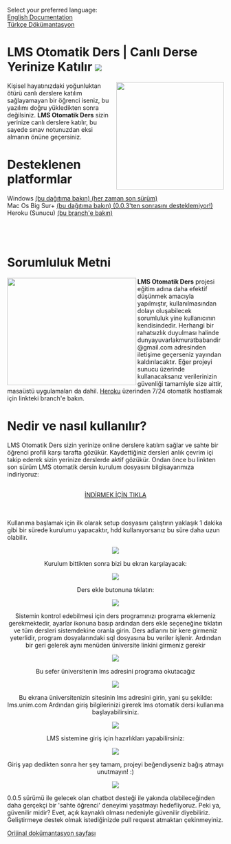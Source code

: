 Select your preferred language:<br>
<a href="#">English Documentation</a><br>
<a href="#turkish">Türkçe Dökümantasyon</a>

<p id="turkish">
<h1>LMS Otomatik Ders | Canlı Derse Yerinize Katılır <a alt="a++" target="_blank" href="https://www.codefactor.io/repository/github/halitsever/lms-otomatik-ders/issues"><img src="https://img.shields.io/codefactor/grade/github/halitsever/lms-otomatik-ders"></a></h1>
<img align="right" width="250" height="250" src="https://i.ibb.co/x33Y5Jm/Yeni-Proje.png">
<p align="left"> 
Kişisel hayatınızdaki yoğunluktan ötürü canlı derslere katılım sağlayamayan bir öğrenci iseniz, bu yazılımı doğru yükledikten sonra değilsiniz. 
  <b>LMS Otomatik Ders</b> sizin yerinize canlı derslere katılır, bu sayede sınav notunuzdan eksi almanın önüne geçersiniz.
</p>
<h1>Desteklenen platformlar</h1>
Windows <a href="https://github.com/murathasev/lms-otomatik-ders/releases/">(bu dağıtıma bakın) (her zaman son sürüm)</a><br>
Mac Os Big Sur+ <a href="https://github.com/murathasev/lms-otomatik-ders/releases/tag/0.0.3">(bu dağıtıma bakın) (0.0.3'ten sonrasını desteklemiyor!)</a><br>
Heroku (Sunucu) <a href="https://github.com/murathasev/lms-otomatik-ders/tree/lib">(bu branch'e bakın)</a><br><br><br><br>
<h1>Sorumluluk Metni</h1>
<img align="left" width="300" height="250" src="https://i.ibb.co/JjVvtMK/Yeni-Proje-2.png">
<b>LMS Otomatik Ders</b> projesi eğitim adına daha efektif düşünmek amacıyla yapılmıştır, kullanılmasından dolayı oluşabilecek sorumluluk yine kullanıcının kendisindedir.
Herhangi bir rahatsızlık duyulması halinde dunyayuvarlakmuratbabandir@gmail.com adresinden iletişime geçerseniz yayından kaldırılacaktır.
Eğer projeyi sunucu üzerinde kullanacaksanız verilerinizin güvenliği tamamiyle size aittir, masaüstü uygulamaları da dahil. <a href="https://github.com/murathasev/lms-otomatik-ders/tree/lib">Heroku</a> üzerinden 7/24 otomatik hostlamak için linkteki branch'e bakın.
<h1>Nedir ve nasıl kullanılır?</h1>
LMS Otomatik Ders sizin yerinize online derslere katılım sağlar ve sahte bir öğrenci profili karşı tarafta gözükür. Kaydettiğiniz dersleri anlık çevrim içi takip ederek sizin yerinize derslerde aktif gözükür.
Ondan önce bu linkten son sürüm LMS otomatik dersin kurulum dosyasını bilgisayarımıza indiriyoruz:<br><br>
<p align="center"><a href="https://github.com/halitsever/lms-otomatik-ders/releases/latest/download/Lmsotomatikders.exe" align="center">İNDİRMEK İÇİN TIKLA</a></p><br><br>
Kullanıma başlamak için ilk olarak setup dosyasını çalıştırın yaklaşık 1 dakika gibi bir sürede kurulumu yapacaktır, hdd kullanıyorsanız bu süre daha uzun olabilir.

<p align="center">
  
 <img src="https://camo.githubusercontent.com/bc43f8243c0afa789ec1b721a9c4116ef2f9e8062c6e0e92fbb25199653cf7e6/68747470733a2f2f692e6962622e636f2f6e6a737a476a572f456b72616e2d416c2d6e742d732e706e67">
 </p>
 <p align="center">
 Kurulum bittikten sonra bizi bu ekran karşılayacak:
  </p>
  <p align="center">
 <img align="center" src="https://github.com/halitsever/lms-otomatik-ders/blob/gh-pages/Ads%C4%B1z1.PNG?raw=true">
  </p>
  <p align="center">Ders ekle butonuna tıklatın:</p>
  <p align="center">
 <img src="https://github.com/halitsever/lms-otomatik-ders/blob/gh-pages/Ads%C4%B1z3.png?raw=true">
  </p>
  <p align="center">
  Sistemin kontrol edebilmesi için ders programınızı programa eklemeniz gerekmektedir, ayarlar ikonuna basıp ardından ders ekle seçeneğine tıklatın ve tüm dersleri sistemdekine oranla girin. Ders adlarını bir kere girmeniz yeterlidir, program dosyalarındaki sql dosyasına bu veriler işlenir. Ardından bir geri gelerek aynı menüden üniversite linkini girmeniz gerekir
  </p>
  <p align="center">
 <img src="https://github.com/halitsever/lms-otomatik-ders/blob/gh-pages/Ads%C4%B1z4.PNG?raw=true">
  
  </p>
  <p align="center">Bu sefer üniversitenin lms adresini programa okutacağız</p>
  <p align="center">
 <img src="https://github.com/halitsever/lms-otomatik-ders/blob/gh-pages/Ads%C4%B1z5.PNG?raw=true">
 </p>
 <p align="center">Bu ekrana üniversitenizin sitesinin lms adresini girin, yani şu şekilde: lms.unim.com Ardından giriş bilgilerinizi girerek lms otomatik dersi kullanıma başlayabilirsiniz.
</p>
 <p align="center">
 <img src="https://github.com/halitsever/lms-otomatik-ders/blob/gh-pages/Ads%C4%B1z6.PNG?raw=true">
  </p>
  <p  align="center">LMS sistemine giriş için hazırlıkları yapabilirsiniz:</p>
  <p align="center">
 <img src="https://github.com/halitsever/lms-otomatik-ders/blob/gh-pages/Ads%C4%B1z7.PNG?raw=true">
  </p>
  <p align="center">Giriş yap dedikten sonra her şey tamam, projeyi beğendiyseniz bağış atmayı unutmayın! :)</p>
  <p align="center">
 <img src="https://github.com/halitsever/lms-otomatik-ders/blob/gh-pages/Ads%C4%B1z8.PNG?raw=true">
  </p>

<p align="center">
  
   0.0.5 sürümü ile gelecek olan chatbot desteği ile yakında olabileceğinden daha gerçekçi bir 'sahte öğrenci' deneyimi yaşatmayı hedefliyoruz. Peki ya, güvenilir midir? Evet, açık kaynaklı olması nedeniyle güvenilir diyebiliriz. Geliştirmeye destek olmak istediğinizde pull request atmaktan çekinmeyiniz.</p>

<a href="https://halitsever.github.io/lms-otomatik-ders/dokumantasyon">Orijinal dokümantasyon sayfası</h1>

